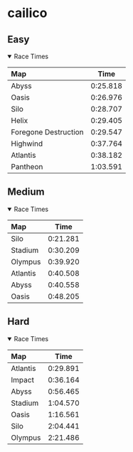 # cailico
## Easy
<details open>
<summary>Race Times</summary>

| Map      | Time  |
| :------------- | :-----: |
| Abyss              | 0:25.818 |
| Oasis              | 0:26.976 |
| Silo              | 0:28.707 |
| Helix              | 0:29.405 |
| Foregone Destruction              | 0:29.547 |
| Highwind              | 0:37.764 |
| Atlantis              | 0:38.182 |
| Pantheon              | 1:03.591 |

</details>

## Medium
<details open>
<summary>Race Times</summary>

| Map      | Time  |
| :------------- | :-----: |
| Silo              | 0:21.281 |
| Stadium              | 0:30.209 |
| Olympus              | 0:39.920 |
| Atlantis              | 0:40.508 |
| Abyss              | 0:40.558 |
| Oasis              | 0:48.205 |

</details>

## Hard
<details open>
<summary>Race Times</summary>

| Map      | Time  |
| :------------- | :-----: |
| Atlantis              | 0:29.891 |
| Impact              | 0:36.164 |
| Abyss              | 0:56.465 |
| Stadium              | 1:04.570 |
| Oasis              | 1:16.561 |
| Silo              | 2:04.441 |
| Olympus              | 2:21.486 |

</details>

